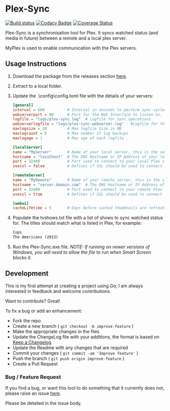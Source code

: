 # Plex-Sync

[![Build status](https://ci.appveyor.com/api/projects/status/bkv4g7crykq7ibc2/branch/master?svg=true)](https://ci.appveyor.com/project/danstis/plex-sync/branch/master)
[![Codacy Badge](https://api.codacy.com/project/badge/Grade/544fa06319c1471c8d6b0ef5589e4f30)](https://www.codacy.com/app/danstis/Plex-Sync?utm_source=github.com&amp;utm_medium=referral&amp;utm_content=danstis/Plex-Sync&amp;utm_campaign=Badge_Grade)
[![Coverage Status](https://coveralls.io/repos/github/danstis/Plex-Sync/badge.svg)](https://coveralls.io/github/danstis/Plex-Sync)

Plex-Sync is a synchronisation tool for Plex. It syncs watched status (and media in future) between a remote and a local plex server.

MyPlex is used to enable communication with the Plex servers.

## Usage Instructions

1. Download the package from the releases section [here](https://github.com/danstis/Plex-Sync/releases).
1. Extract to a local folder.
1. Update the .\config\config.toml file with the details of your servers:

    ```TOML
    [general]
    interval = 600          # Interval in seconds to perform sync cycle.
    webserverport = 80      # Port for the Web Interface to listen on.
    logfile = "logs/plex-sync.log"  # Logfile for sync operations
    webserverlogfile = "logs/plex-sync-webserver.log"   #Logfile for the webserver
    maxlogsize = 20         # Max logfile Size in MB
    maxlogcount = 5         # Max number of log backups
    maxlogage = 1           # Max age of each logfile

    [localServer]
    name = "MyServer"       # Name of your local server, this is the value from MyPlex.
    hostname = "localhost"  # The DNS Hostname or IP Address of your local Plex server.
    port = 32400            # Port used to connect to your local Plex server.
    usessl = false          # Defines if SSL should be used to connect to the local server.

    [remoteServer]
    name = "MyRemote"       # Name of your remote server, this is the value from MyPlex.
    hostname = "server.domain.com"  # The DNS Hostname or IP Address of your remote Plex server.
    port = 32400            # Port used to connect to your remote Plex server.
    usessl = true           # Defines if SSL should be used to connect to the remote server.

    [webui]
    cacheLifetime = 5       # Days before cached thumbnails are refreshed.

    ```
1. Populate the tvshows.txt file with a list of shows to sync watched status for. The titles should match what is listed in Plex, for example:
    ```txt
    Cops
    The Americans (2013)
    ```
1. Run the Plex-Sync.exe file. *NOTE: If running on newer versions of Windows, you will need to allow the file to run when Smart Screen blocks it.*

## Development

This is my first attempt at creating a project using Go, I am always interested in feedback and welcome contributions.

Want to contribute? Great!

To fix a bug or add an enhancement:

* Fork the repo
* Create a new branch ( `git checkout -b improve-feature` )
* Make the appropriate changes in the files
* Update the ChangeLog file with your additions, the format is based on [Keep a Changelog](http://keepachangelog.com/)
* Update the Readme with any changes that are required
* Commit your changes ( `git commit -am 'Improve feature'` )
* Push the branch ( `git push origin improve-feature` )
* Create a Pull Request

### Bug / Feature Request

If you find a bug, or want this tool to do something that it currently does not, please raise an issue [here](https://github.com/danstis/Plex-Sync/issues).

Please be detailed in the issue body.
